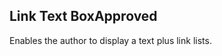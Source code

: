  <h2>Link Text Box<span class="status approved">Approved</span></h2>

Enables the author to display a text plus link lists.
